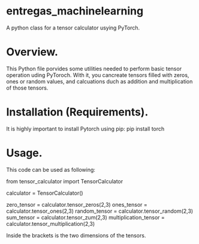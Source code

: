 # entregas_machinelearning

A python class for a tensor calculator usying PyTorch.

# Overview.
This Python file porvides some utilities needed to perform basic tensor operation uding PyToroch.
With it, you cancreate tensors filled with zeros, ones or random values, and calcuations duch as addition and multiplication of those tensors.

# Installation (Requirements).
It is highly important to install Pytorch using pip:
    pip install torch

# Usage.
This code can be used as following:

  from tensor_calculator import TensorCalculator

  calculator = TensorCalculator()

  zero_tensor = calculator.tensor_zeros(2,3)
  ones_tensor = calculator.tensor_ones(2,3)
  random_tensor = calculator.tensor_random(2,3)
  sum_tensor = calculator.tensor_zum(2,3)
  multiplication_tensor = calculator.tensor_multiplication(2,3)

Inside the brackets is the two dimensions of the tensors.
